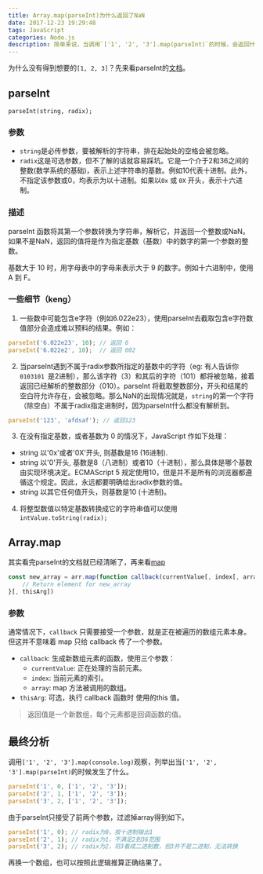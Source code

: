 ```yaml
---
title: Array.map(parseInt)为什么返回了NaN
date: 2017-12-23 19:29:48
tags: JavaScript
categories: Node.js
description: 简单来说，当调用`['1', '2', '3'].map(parseInt)`的时候，会返回什么结果？答案是`[1, NaN, NaN]`。
---
```



为什么没有得到想要的`[1, 2, 3]`？先来看parseInt的[文档](https://developer.mozilla.org/en-US/docs/Web/JavaScript/Reference/Global_Objects/parseInt)。

## parseInt

```
parseInt(string, radix);
```
### 参数
- `string`是必传参数，要被解析的字符串，排在起始处的空格会被忽略。
- `radix`这是可选参数，但不了解的话就容易踩坑。它是一个介于2和36之间的整数(数学系统的基础)，表示上述字符串的基数。例如10代表十进制。此外，不指定该参数或0，均表示为以十进制。如果以`0x` 或 `0X` 开头，表示十六进制。

### 描述
parseInt 函数将其第一个参数转换为字符串，解析它，并返回一个整数或NaN。如果不是NaN，返回的值将是作为指定基数（基数）中的数字的第一个参数的整数。

基数大于 10 时，用字母表中的字母来表示大于 9 的数字。例如十六进制中，使用 A 到 F。

### 一些细节（keng）
1. 一些数中可能包含e字符（例如6.022e23），使用parseInt去截取包含e字符数值部分会造成难以预料的结果。例如：

  ```js
  parseInt('6.022e23', 10); // 返回 6
  parseInt('6.022e2', 10);  // 返回 602
  ```

2. 当parseInt遇到不属于radix参数所指定的基数中的字符（eg: 有人告诉你`  0103101  `是2进制），那么该字符（3）和其后的字符（101）都将被忽略，接着返回已经解析的整数部分（010）。parseInt 将截取整数部分，开头和结尾的空白符允许存在，会被忽略。那么NaN的出现情况就是，`string`的第一个字符（除空白）不属于radix指定进制时，因为parseInt什么都没有解析到。
  ```js
  parseInt('123', 'afdsaf'); // 返回123
  ```

3. 在没有指定基数，或者基数为 0 的情况下，JavaScript 作如下处理：

  - string 以'0x'或者'0X'开头, 则基数是16 (16进制).
  - string 以'0'开头, 基数是8（八进制）或者10（十进制），那么具体是哪个基数由实现环境决定。ECMAScript 5 规定使用10，但是并不是所有的浏览器都遵循这个规定。因此，永远都要明确给出radix参数的值。
  - string 以其它任何值开头，则基数是10 (十进制)。

4.  将整型数值以特定基数转换成它的字符串值可以使用 `intValue.toString(radix);`

## Array.map
其实看完parseInt的文档就已经清晰了，再来看[map](https://developer.mozilla.org/en-US/docs/Web/JavaScript/Reference/Global_Objects/Array/map)

```js
const new_array = arr.map(function callback(currentValue[, index[, array]]) {
    // Return element for new_array
}[, thisArg])
```

### 参数
通常情况下，`callback` 只需要接受一个参数，就是正在被遍历的数组元素本身。但这并不意味着 map 只给 callback 传了一个参数。

- `callback`: 生成新数组元素的函数，使用三个参数：
  - `currentValue`: 正在处理的当前元素。
  - `index`: 当前元素的索引。
  - `array`: map 方法被调用的数组。
- `thisArg`: 可选，执行 callback 函数时 使用的this 值。

> 返回值是一个新数组，每个元素都是回调函数的值。

## 最终分析

调用`['1', '2', '3'].map(console.log)`观察，列举出当`['1', '2', '3'].map(parseInt)`的时候发生了什么。
  ```js
  parseInt('1', 0, ['1', '2', '3']);
  parseInt('2', 1, ['1', '2', '3']);
  parseInt('3', 2, ['1', '2', '3']);
  ```

由于parseInt只接受了前两个参数，过滤掉array得到如下。
  ```js
  parseInt('1', 0); // radix为0，按十进制输出1
  parseInt('2', 1); // radix为1，不满足2到36范围
  parseInt('3', 2); // radix为2，将3看成二进制数，但3并不是二进制，无法转换
  ```

再换一个数组，也可以按照此逻辑推算正确结果了。
